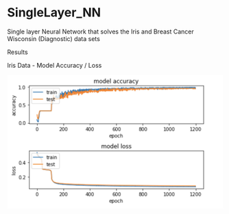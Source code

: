 # SingleLayer_NN
Single layer Neural Network that solves the Iris and Breast Cancer Wisconsin (Diagnostic) data sets

Results

Iris Data - Model Accuracy / Loss

![alt text](https://github.com/Delkhaz/SingleLayer_NN/blob/master/results/Iris-data.png)

